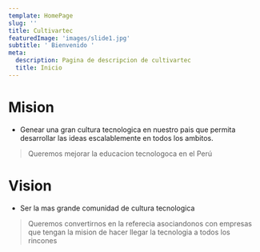 ```yaml
---
template: HomePage
slug: ''
title: Cultivartec
featuredImage: 'images/slide1.jpg'
subtitle: ' Bienvenido '
meta:
  description: Pagina de descripcion de cultivartec
  title: Inicio
---
```


# Mision

- Genear una gran cultura tecnologica en nuestro pais que permita desarrollar las ideas escalablemente en todos los ambitos.

> Queremos mejorar la educacion tecnologoca en el Perú

# Vision

- Ser la mas grande comunidad de cultura tecnologica

> Queremos convertirnos en la referecia asociandonos con empresas que tengan la mision de hacer llegar la tecnologia a todos los rincones
